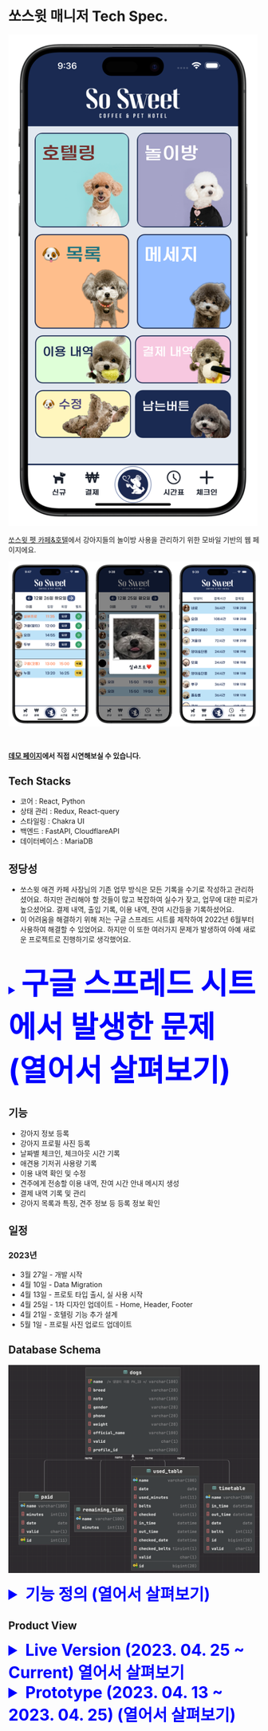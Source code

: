 # 쏘스윗 매니저 Tech Spec.

<div style="justify-contnet: center" display='flex'>
  <img src="./images/main-image-1.png" width=500  alt='main-page'/>
</div>

[쏘스윗 펫 카페&호텔](https://www.instagram.com/sosweet_coffee_pet_hotel/)에서 강아지들의 놀이방 사용을 관리하기 위한 모바일 기반의 웹 페이지에요.

![main-image-2.png](./images/main-image-2.png)

<br />  

__[데모 페이지](http://211.250.82.235:55500/)에서 직접 시연해보실 수 있습니다.__  

## Tech Stacks
- 코어 : React, Python
- 상태 관리 : Redux, React-query
- 스타일링 : Chakra UI
- 백엔드 : FastAPI, CloudflareAPI
- 데이터베이스 : MariaDB

## 정당성

- 쏘스윗 애견 카페 사장님의 기존 업무 방식은 모든 기록을 수기로 작성하고 관리하셨어요. 하지만 관리해야 할 것들이 많고 복잡하여 실수가 잦고, 
업무에 대한 피로가 높으셨어요. 결제 내역, 출입 기록, 이용 내역, 잔여 시간등을 기록하셨어요.
- 이 어려움을 해결하기 위해 저는 구글 스프레드 시트를 제작하여 2022년 6월부터 사용하여 해결할 수 있었어요.
  하지만 이 또한 여러가지 문제가 발생하여 아예 새로운 프로젝트로 진행하기로 생각했어요.

<br/>
<details>
<summary style='font-size: 24px !important; font-weight: bold; color: blue; cursor: pointer'><span style="font-size:250%">구글 스프레드 시트에서 발생한 문제 (열어서 살펴보기)</span></summary>

### 기존의 쏘스윗 매니저의 한계

### 스프레드 시트 설계

- 스프레드 시트에서 HH:MM 형식의 Duration을 다루려면 빌트인으로 제공되는 형식과 함수로는 사용이 불가하여, 이에 관한 함수를 사용자 작성 함수(script)로 개발하여 적용
- 고객에게 보낼 사용 내역 메세지를 자동으로 생성하여 주는 코드(IPython, Google Colaboratory) 개발
- 연두색은 사용자의 입력이 허용되는 부분, 분홍색은 입력이 허용되지 않는 부분으로 사용자의 입력에 대한 계산 결과값을 보여주는 부분.
- 2022년 6월 개발 완료 후 사용 시작

<details>
<summary style='font-size: xx-large; font-weight: bold; color: blue; cursor: pointer'>기존의 쏘스윗 매니저 보기 (열어서 살펴보기)</summary>

#### 개발 내역

![Untitled](./images/Untitled.png)

#### 월별 사용 시트

![Untitled](./images/Untitled-1.png)

#### 시간 계산기

![Untitled](./images/Untitled-2.png)

#### 데이터베이스 시트

![Untitled](./images/Untitled-3.png)

#### 사용 시간 시트

![Untitled](./images/Untitled-4.png)

#### 남은 시간 시트

![Untitled](./images/Untitled-5.png)

#### 결제 내역

![Untitled](./images/Untitled-6.png)

### 이슈 사항

![Untitled](./images/Untitled-7.png)

- Custom 함수를 적용한 부분들이 작동하지 않으면서 연쇄적으로 다른 곳까지 영향을 미치기 시작함.
- Loading… 으로 표기되며 사용자 작성 함수(script)의 실행 결과를 기다리고 있으나, 구글의 스크립트 서버에서 실행에 대한 요청이 누락되어 결과를 얻지 못 함.
- 사용 시간(분)에 종속된 셀들이 'Loading….'을 받아 NaN(Not a Number)를 나타내어 다른 곳에 영향을 미침

![Untitled](./images/Untitled-8.png)

![Untitled](./images/Untitled-9.png)

![Untitled](./images/Untitled-10.png)

</details>
</details>

## 기능

- 강아지 정보 등록
- 강아지 프로필 사진 등록
- 날짜별 체크인, 체크아웃 시간 기록
- 애견용 기저귀 사용량 기록
- 이용 내역 확인 및 수정
- 견주에게 전송할 이용 내역, 잔여 시간 안내 메시지 생성
- 결제 내역 기록 및 관리
- 강아지 목록과 특징, 견주 정보 등 등록 정보 확인

## 일정
### 2023년
- 3월 27일 - 개발 시작
- 4월 10일 - Data Migration
- 4월 13일 - 프로토 타입 출시, 실 사용 시작
- 4월 25일 - 1차 디자인 업데이트 - Home, Header, Footer
- 4월 21일 - 호텔링 기능 추가 설계
- 5월 1일 - 프로필 사진 업로드 업데이트

## Database Schema

![Untitled](./images/Untitled-19.png)

<details>
<summary style='font-size: xx-large; font-weight: bold; color: blue; cursor: pointer'>기능 정의 (열어서 살펴보기)</summary>


### 0. 남은 시간

- 기존에 사용하던 스프레드 시트에서 이관해온 잔여 시간 데이터

### 1. 강아지 등록 정보

- 이름
- 견종
- 특이사항
- 성별
- 견주 전화번호
- 몸무게
- 사용 내역 메세지 생성에 사용될 강아지 이름
- 삭제 여부
- 프로필 사진 API ID

### > 2. 결제 내역

- 이름
- 결제시간(분)
- 결제일
- 삭제 여부

### 3. 시간표

- 이름
- 체크인 시간
- 체크아웃 시간
- 이용 날짜
- 기저귀 사용량
- 삭제 여부

### 4. 사용 내역

- 이름
- 이용 날짜
- 이용 시간
- 기저귀 사용량
- 고객에게 사용 내역 메세지 전송 여부
- 체크인 시간
- 체크아웃 시간
- 메세지 전송일
- 기저귀 결제 여부
- 삭제 여부
</details>

## Product View

<details>
<summary style='font-size: xx-large; font-weight: bold; color: blue; cursor: pointer'>
Live Version (2023. 04. 25 ~ Current) 열어서 살펴보기
</summary>

### 홈화면

![Simulator Screenshot - iPhone 14 Pro Max - 2023-05-30 at 14.31.png](./images/Simulator_Screenshot_-_iPhone_14_Pro_Max_-_2023-05-30_at_14.31.png)

### 당겨서 새로고침

![스크린샷 2023-05-30 오후 2.37.png](./images/pull-to-refresh.png)

### 시간표

![Group 53.png](./images/Group_53.png)

![Group 54.png](./images/Group_54.png)

### 강아지 목록

![Group 55.png](./images/Group_55.png)

### 놀이방 이용 내역 전송

![Group 56.png](./images/Group_56.png)

### 메세지 예시

![KakaoTalk_Snapshot_20230530_144000.png](./images/KakaoTalk_Snapshot_20230530_144000.png)

### 강아지 등록 정보 수정

![Group 57.png](./images/Group_57.png)

![Group 58.png](./images/Group_58.png)

### 결제 내역

![Simulator Screenshot - iPhone 14 Pro Max - 2023-05-30 at 14.41 (1).png](./images/Simulator_Screenshot_-_iPhone_14_Pro_Max_-_2023-05-30_at_14.41_(1).png)

### 놀이방 이용 내역

![Simulator Screenshot - iPhone 14 Pro Max - 2023-05-30 at 14.41.png](./images/Simulator_Screenshot_-_iPhone_14_Pro_Max_-_2023-05-30_at_14.41.png)
</details>

<details>
<summary style='font-size: xx-large; font-weight: bold; color: blue; cursor: pointer'>
Prototype (2023. 04. 13 ~ 2023. 04. 25) (열어서 살펴보기)
</summary>

### 1. 시간표

![Untitled](./images/Untitled-20.png)

![Untitled](./images/Untitled-21.png)

![Untitled](./images/Untitled-22.png)

### 2. 내역

### 2-1. 이용시간 계산

![Untitled](./images/Untitled-23.png)

![Untitled](./images/Untitled-24.png)

### 2-2. 이용 내역

![Untitled](./images/Untitled-25.png)

### 2-3. 결제 내역

![Untitled](./images/Untitled-26.png)

### 2-4. 댕댕이 목록

![Untitled](./images/Untitled-27.png)
</details>
